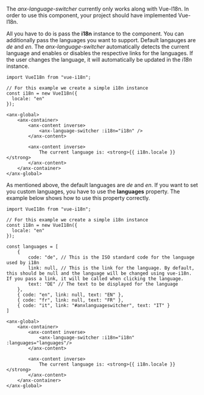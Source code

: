 The *anx-language-switcher* currently only works along with Vue-I18n. In order to use this component, your project should have implemented Vue-I18n.  

All you have to do is pass the **i18n** instance to the component. You can additionally pass the languages you want to support. Default langauges are *de* and *en*. The *anx-language-switcher* automatically detects the current language and enables or disables the respective links for the languages. If the user changes the language, it will automatically be updated in the *i18n* instance.

```vue
import VueI18n from "vue-i18n";

// For this example we create a simple i18n instance
const i18n = new VueI18n({
  locale: "en"
});

<anx-global>
    <anx-container>
        <anx-content inverse>
            <anx-language-switcher :i18n="i18n" />
        </anx-content>

        <anx-content inverse>
            The current language is: <strong>{{ i18n.locale }}</strong>
        </anx-content>
    </anx-container>
</anx-global>
```

As mentioned above, the default languages are *de* and *en*. If you want to set you custom languages, you have to use the **languages** property. The example below shows how to use this property correctly.

```vue
import VueI18n from "vue-i18n";

// For this example we create a simple i18n instance
const i18n = new VueI18n({
  locale: "en"
});

const languages = [
    {   
        code: "de", // This is the ISO standard code for the language used by i18n
        link: null, // This is the link for the language. By default, this should be null and the language will be changed using vue-i18n. If you pass a link, it will be called when clicking the language.
        text: "DE" // The text to be displayed for the language
    },
    { code: "en", link: null, text: "EN" },
    { code: "fr", link: null, text: "FR" },
    { code: "it", link: "#anxlanguageswitcher", text: "IT" }
]

<anx-global>
    <anx-container>
        <anx-content inverse>
            <anx-language-switcher :i18n="i18n" :languages="languages"/>
        </anx-content>

        <anx-content inverse>
            The current language is: <strong>{{ i18n.locale }}</strong>
        </anx-content>
    </anx-container>
</anx-global>
```